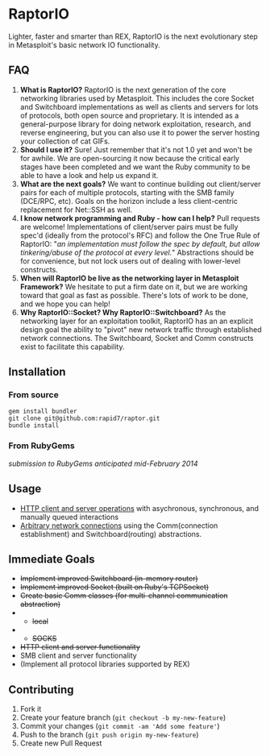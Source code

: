 # RaptorIO

Lighter, faster and smarter than REX,  RaptorIO is the next evolutionary step in Metasploit's basic network IO functionality.




## FAQ

1. **What is RaptorIO?**  RaptorIO is the next generation of the core networking libraries used by Metasploit.  This includes the core Socket and Switchboard implementations as well as clients and servers for lots of protocols, both open source and proprietary.  It is intended as a general-purpose library for doing network exploitation, research, and reverse engineering, but you can also use it to power the server hosting your collection of cat GIFs.
2. **Should I use it?**   Sure!  Just remember that it's not 1.0 yet and won't be for awhile.  We are open-sourcing it now because the critical early stages have been completed and we want the Ruby community to be able to have a look and help us expand it.
3. **What are the next goals?** We want to continue building out client/server pairs for each of multiple protocols, starting with the SMB family (DCE/RPC, etc).  Goals on the horizon include a less client-centric replacement for Net::SSH as well.
4. **I know network programming and Ruby - how can I help?**  Pull requests are welcome! Implementations of client/server pairs must be fully spec'd (ideally from the protocol's RFC) and follow the One True Rule of RaptorIO: "*an implementation must follow the spec by default, but allow tinkering/abuse of the protocol at every level.*"  Abstractions should be for convenience, but not lock users out of dealing with lower-level constructs.
5. **When will RaptorIO be live as the networking layer in Metasploit Framework?** We hesitate to put a firm date on it, but we are working toward that goal as fast as possible.  There's lots of work to be done, and we hope you can help!
6. **Why RaptorIO::Socket? Why RaptorIO::Switchboard?** As the networking layer for an exploitation toolkit, RaptorIO has an an explicit design goal the ability to "pivot" new network traffic through established network connections.  The Switchboard, Socket and Comm constructs exist to  facilitate this capability.

## Installation

### From source

    gem install bundler
    git clone git@github.com:rapid7/raptor.git
    bundle install
    
### From RubyGems
*submission to RubyGems anticipated mid-February 2014*    

## Usage

* [HTTP client and server operations](https://github.com/rapid7/raptor-io/wiki/HTTP-examples) with asychronous, synchronous, and manually queued interactions
* [Arbitrary network connections](https://github.com/rapid7/raptor-io/wiki/Raptor-Socket-Requirements) using the Comm(connection establishment) and Switchboard(routing) abstractions.


## Immediate Goals
* ~~Implement improved Switchboard (in-memory router)~~
* ~~Implement improved Socket (built on Ruby's TCPSocket)~~
* ~~Create basic Comm classes (for multi-channel communication abstraction)~~
* * ~~local~~
* * ~~SOCKS~~
* ~~HTTP client and server functionality~~
* SMB client and server functionality
* (Implement all protocol libraries supported by REX) 


## Contributing

1. Fork it
2. Create your feature branch (`git checkout -b my-new-feature`)
3. Commit your changes (`git commit -am 'Add some feature'`)
4. Push to the branch (`git push origin my-new-feature`)
5. Create new Pull Request
